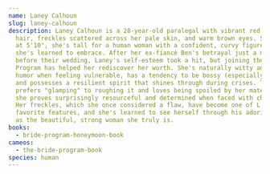 ```yaml
---
name: Laney Calhoun
slug: laney-calhoun
description: Laney Calhoun is a 28-year-old paralegal with vibrant red curly
  hair, freckles scattered across her pale skin, and warm brown eyes. Standing
  at 5'10", she's tall for a human woman with a confident, curvy figure that
  she's learned to embrace. After her ex-fiancé Ben's betrayal just a month
  before their wedding, Laney's self-esteem took a hit, but joining the Bride
  Program has helped her rediscover her worth. She's naturally witty and uses
  humor when feeling vulnerable, has a tendency to be bossy (especially in bed),
  and possesses a resilient spirit that shines through during crises. Though she
  prefers "glamping" to roughing it and loves being spoiled by her mate L'Arc,
  she proves surprisingly resourceful and determined when faced with challenges.
  Her freckles, which she once considered a flaw, have become one of L'Arc's
  favorite features, and she's learned to see herself through his adoring eyes
  as the beautiful, strong woman she truly is.
books:
  - bride-program-honeymoon-book
cameos:
  - the-bride-program-book
species: human
---
```


